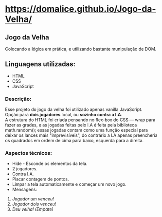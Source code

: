 # https://domalice.github.io/Jogo-da-Velha/

## Jogo da Velha
Colocando a lógica em prática, e utilizando bastante munipulação de DOM.

## Linguagens utilizadas:
* HTML
* CSS
* JavaScript

### Descrição:
Esse projeto do jogo da velha foi utilizado apenas vanilla JavaScript.  
Opção para **dois jogadores** local, ou **sozinho contra a I.A**.  
A estrutura do HTML foi criada pensando no flex-box do CSS — wrap para fazer as grades, e as jogadas feitas pelo I.A é feita pela biblioteca math.random(); essas jogadas contam como uma função especial para deixar os lances mais "imprevisíveis", do contrário a I.A apenas preencheria os quadrados em ordem de cima para baixo, esquerda para a direita.

### Aspectos técnicos:
* Hide - Esconde os elementos da tela.
* 2 jogadores.
* Contra I.A.
* Placar contagem de pontos.
* Limpar a tela automaticamente e começar um novo jogo.
* Mensagens:
1. _Jogador um venceu!_
2. _Jogador dois venceu!_
3. _Deu velha! (Empate)_
